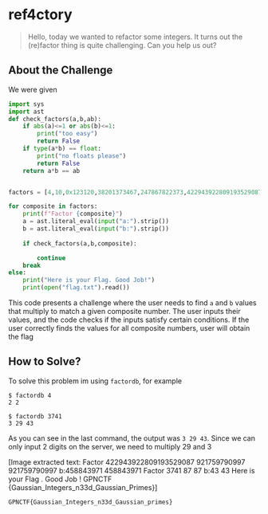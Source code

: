 # ref4ctory
> Hello, today we wanted to refactor some integers. It turns out the (re)factor thing is quite challenging. Can you help us out?

## About the Challenge
We were given 

```python
import sys
import ast
def check_factors(a,b,ab):
    if abs(a)<=1 or abs(b)<=1:
        print("too easy")
        return False
    if type(a*b) == float:
        print("no floats please")
        return False
    return a*b == ab 


factors = [4,10,0x123120,38201373467,247867822373,422943922809193529087,3741]

for composite in factors:
    print(f"Factor {composite}")
    a = ast.literal_eval(input("a:").strip())
    b = ast.literal_eval(input("b:").strip())
    
    if check_factors(a,b,composite):

        continue
    break
else:
    print("Here is your Flag. Good Job!")
    print(open("flag.txt").read())
```

This code presents a challenge where the user needs to find `a` and `b` values that multiply to match a given composite number. The user inputs their values, and the code checks if the inputs satisfy certain conditions. If the user correctly finds the values for all composite numbers, user will obtain the flag

## How to Solve?
To solve this problem im using `factordb`, for example

```shell
$ factordb 4
2 2

$ factordb 3741
3 29 43
```

As you can see in the last command, the output was `3 29 43`. Since we can only input 2 digits on the server, we need to multiply 29 and 3


[Image extracted text: Factor
422943922809193529087
921759790997
921759790997
b:458843971
458843971
Factor
3741
87
87
b:43
43
Here
is your Flag .
Good
Job !
GPNCTF {Gaussian_Integers_n33d_Gaussian_Primes}]


```
GPNCTF{Gaussian_Integers_n33d_Gaussian_primes}
```
